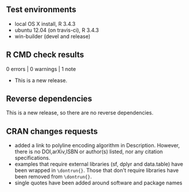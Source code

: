 ## Test environments
* local OS X install, R 3.4.3
* ubuntu 12.04 (on travis-ci), R 3.4.3
* win-builder (devel and release)

## R CMD check results

0 errors | 0 warnings | 1 note

* This is a new release.

## Reverse dependencies

This is a new release, so there are no reverse dependencies.

## CRAN changes requests

* added a link to polyline encoding algorithm in Description. However, there is no DOI,arXiv,ISBN or author(s) listed, nor any citation specifications.
* examples that require external libraries (sf, dplyr and data.table) have been wrapped in `\dontrun{}`. Those that don't require libraries have been removed from `\dontrun{}`.
* single quotes have been added around software and package names